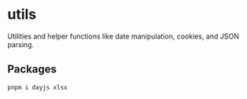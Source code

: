 # utils

Utilities and helper functions like date manipulation, cookies, and JSON parsing.

## Packages

```bash
pnpm i dayjs xlsx
```
